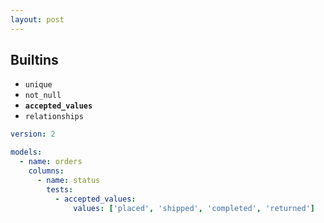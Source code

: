 ```yaml
---
layout: post
---
```


## Builtins

* `unique`
* `not_null`
* **`accepted_values`**
* `relationships`

```yml
version: 2

models:
  - name: orders
    columns:
      - name: status
        tests:
          - accepted_values:
              values: ['placed', 'shipped', 'completed', 'returned']
```

